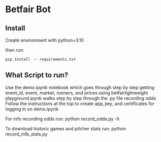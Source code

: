 # Betfair Bot

## Install
Create environment with python=3.10

then run:
```bash
pip install -r requirements.txt
```

## What Script to run?

Use the demo.ipynb notebook which goes through step by step getting event_id, event, market, runners, and prices using betfairlightweight
playground.ipynb walks step by step through the .py file recording odds
Follow the instructions at the top to create app_key, and certificates for logging in on demo.ipynb

For info recording odds run:
python record_odds.py -h

To download historic games and pitcher stats run:
python record_mlb_stats.py